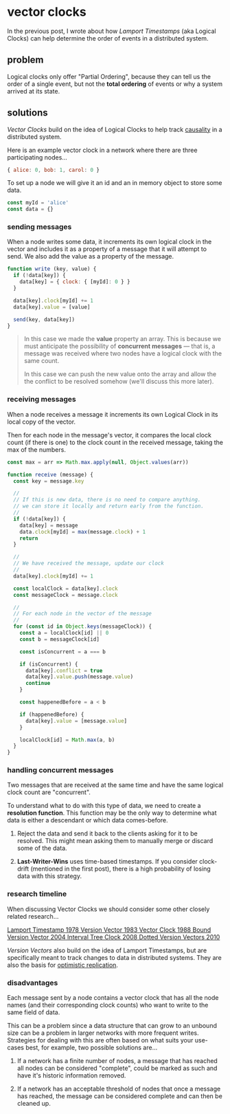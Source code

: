 # vector clocks

In the previous post, I wrote about how *Lamport Timestamps* (aka Logical
Clocks) can help determine the order of events in a distributed system.

## problem
Logical clocks only offer "Partial Ordering", because they can tell us the
order of a single event, but not the __total ordering__ of events or why
a system arrived at its state.

## solutions
*Vector Clocks* build on the idea of Logical Clocks to help track
[causality][ca] in a distributed system.

Here is an example vector clock in a network where there are three
participating nodes...

```js
{ alice: 0, bob: 1, carol: 0 }
```

To set up a node we will give it an id and an in memory object to
store some data.

```js
const myId = 'alice'
const data = {}
```

### sending messages
When a node writes some data, it increments its own logical clock in
the vector and includes it as a property of a message that it will
attempt to send. We also add the value as a property of the message.

```js
function write (key, value) {
  if (!data[key]) {
    data[key] = { clock: { [myId]: 0 } }
  }

  data[key].clock[myId] += 1 
  data[key].value = [value]

  send(key, data[key])
}
```

> In this case we made the __value__ property an array. This is because we
> must anticipate the possibility of __concurrent messages__ &mdash; that is,
> a message was received where two nodes have a logical clock with the same
> count.
>
> In this case we can push the new value onto the array and allow the the
> conflict to be resolved somehow (we'll discuss this more later).

### receiving messages
When a node receives a message it increments its own Logical Clock in
its local copy of the vector.

Then for each node in the message's vector, it compares the local
clock count (if there is one) to the clock count in the received
message, taking the max of the numbers.


```js
const max = arr => Math.max.apply(null, Object.values(arr))

function receive (message) {
  const key = message.key

  //
  // If this is new data, there is no need to compare anything.
  // we can store it locally and return early from the function.
  //
  if (!data[key]) {
    data[key] = message
    data.clock[myId] = max(message.clock) + 1
    return
  }

  //
  // We have received the message, update our clock
  //
  data[key].clock[myId] += 1

  const localClock = data[key].clock
  const messageClock = message.clock

  //
  // For each node in the vector of the message
  //
  for (const id in Object.keys(messageClock)) {
    const a = localClock[id] || 0
    const b = messageClock[id]

    const isConcurrent = a === b

    if (isConcurrent) {
      data[key].conflict = true
      data[key].value.push(message.value)
      continue
    }

    const happenedBefore = a < b

    if (happenedBefore) {
      data[key].value = [message.value]
    }

    localClock[id] = Math.max(a, b)
  }
}
```

### handling concurrent messages
Two messages that are received at the same time and have the same logical clock
count are "concurrent".

To understand what to do with this type of data, we need to create a __resolution
function__. This function may be the only way to determine what data is either a
descendant or which data comes-before.

1. Reject the data and send it back to the clients asking for it to be resolved.
This might mean asking them to manually merge or discard some of the data.

2. __Last-Writer-Wins__ uses time-based timestamps. If you consider clock-drift
(mentioned in the first post), there is a high probability of losing data with
this strategy.

### research timeline
When discussing Vector Clocks we should consider some other closely related
research...

<div class="clock-timeline">
  <a href="https://amturing.acm.org/p558-lamport.pdf" class="item">
    <span class="title">Lamport Timestamp</span>
    <span class="year">1978</span>
  </a>
  <a href="https://zoo.cs.yale.edu/classes/cs422/2013/bib/parker83detection.pdf" class="item">
    <span class="title">Version Vector</span>
    <span class="year">1983</span>
  </a>
  <a href="https://zoo.cs.yale.edu/classes/cs426/2012/lab/bib/fidge88timestamps.pdf" class="item">
    <span class="title">Vector Clock</span>
    <span class="year">1988</span>
  </a>
  <a href="https://www.researchgate.net/publication/221233664_Bounded_Version_Vectors" class="item">
    <span class="title">Bound Version Vector</span>
    <span class="year">2004</span>
  </a>
  <a href="http://gsd.di.uminho.pt/members/cbm/ps/itc2008.pdf" class="item">
    <span class="title">Interval Tree Clock</span>
    <span class="year">2008</span>
  </a>
  <a href="https://arxiv.org/pdf/1011.5808.pdf" class="item">
    <span class="title">Dotted Version Vectors</span>
    <span class="year">2010</span>
  </a>
</div>

*Version Vectors* also build on the idea of Lamport Timestamps, but are
specifically meant to track changes to data in distributed systems. They
are also the basis for [optimistic replication][or].

### disadvantages
Each message sent by a node contains a vector clock that has all the node
names (and their corresponding clock counts) who want to write to the same
field of data.

This can be a problem since a data structure that can grow to an unbound size
can be a problem in larger networks with more frequent writes. Strategies for
dealing with this are often based on what suits your use-cases best, for
example, two possible solutions are...

1. If a network has a finite number of nodes, a message that has reached
   all nodes can be considered "complete", could be marked as such and have
   it's historic information removed.

2. If a network has an acceptable threshold of nodes that once a message has
   reached, the message can be considered complete and can then be cleaned up.

[0]:https://en.wikipedia.org/wiki/Happened-before
[or]:https://en.wikipedia.org/wiki/Optimistic_replication
[ca]:https://en.wikipedia.org/wiki/Causality

[00]:https://amturing.acm.org/p558-lamport.pdf
[01]:https://zoo.cs.yale.edu/classes/cs422/2013/bib/parker83detection.pdf
[02]:https://zoo.cs.yale.edu/classes/cs426/2012/lab/bib/fidge88timestamps.pdf
[03]:https://www.researchgate.net/publication/221233664_Bounded_Version_Vectors
[04]:http://gsd.di.uminho.pt/members/cbm/ps/itc2008.pdf
